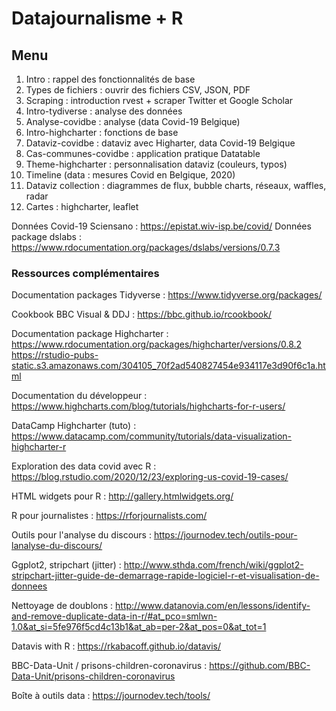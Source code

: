 # Datajournalisme + R 

## Menu

1. Intro : rappel des fonctionnalités de base
2. Types de fichiers : ouvrir des fichiers CSV, JSON, PDF
3. Scraping : introduction rvest + scraper Twitter et Google Scholar
4. Intro-tydiverse : analyse des données
5. Analyse-covidbe : analyse (data Covid-19 Belgique)
6. Intro-highcharter : fonctions de base
7. Dataviz-covidbe : dataviz avec Higharter, data Covid-19 Belgique
8. Cas-communes-covidbe : application pratique Datatable
9. Theme-highcharter : personnalisation dataviz (couleurs, typos)
10. Timeline (data : mesures Covid en Belgique, 2020)
11. Dataviz collection : diagrammes de flux, bubble charts, réseaux, waffles, radar
12. Cartes : highcharter, leaflet

Données Covid-19 Sciensano : https://epistat.wiv-isp.be/covid/
Données package dslabs : https://www.rdocumentation.org/packages/dslabs/versions/0.7.3

### Ressources complémentaires

Documentation packages Tidyverse : https://www.tidyverse.org/packages/

Cookbook BBC Visual & DDJ : https://bbc.github.io/rcookbook/

Documentation package Highcharter : https://www.rdocumentation.org/packages/highcharter/versions/0.8.2
https://rstudio-pubs-static.s3.amazonaws.com/304105_70f2ad540827454e934117e3d90f6c1a.html

Documentation du développeur : https://www.highcharts.com/blog/tutorials/highcharts-for-r-users/

DataCamp Highcharter (tuto) : https://www.datacamp.com/community/tutorials/data-visualization-highcharter-r

Exploration des data covid avec R : https://blog.rstudio.com/2020/12/23/exploring-us-covid-19-cases/

HTML widgets pour R : http://gallery.htmlwidgets.org/

R pour journalistes : https://rforjournalists.com/

Outils pour l'analyse du discours : https://journodev.tech/outils-pour-lanalyse-du-discours/

Ggplot2, stripchart (jitter) : http://www.sthda.com/french/wiki/ggplot2-stripchart-jitter-guide-de-demarrage-rapide-logiciel-r-et-visualisation-de-donnees

Nettoyage de doublons : http://www.datanovia.com/en/lessons/identify-and-remove-duplicate-data-in-r/#at_pco=smlwn-1.0&at_si=5fe976f5cd4c13b1&at_ab=per-2&at_pos=0&at_tot=1

Datavis with R : https://rkabacoff.github.io/datavis/

BBC-Data-Unit / prisons-children-coronavirus  : https://github.com/BBC-Data-Unit/prisons-children-coronavirus

Boîte à outils data : https://journodev.tech/tools/

